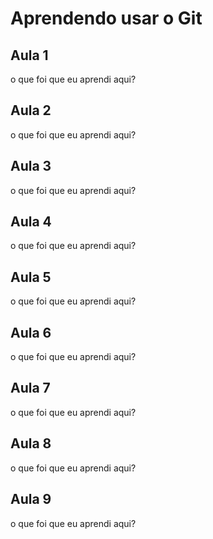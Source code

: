 # Aprendendo usar o Git


## Aula 1

o que foi que eu aprendi aqui?


## Aula 2

o que foi que eu aprendi aqui?


## Aula 3

o que foi que eu aprendi aqui?


## Aula 4

o que foi que eu aprendi aqui?


## Aula 5

o que foi que eu aprendi aqui?


## Aula 6

o que foi que eu aprendi aqui?


## Aula 7

o que foi que eu aprendi aqui?


## Aula 8

o que foi que eu aprendi aqui?


## Aula 9

o que foi que eu aprendi aqui?
